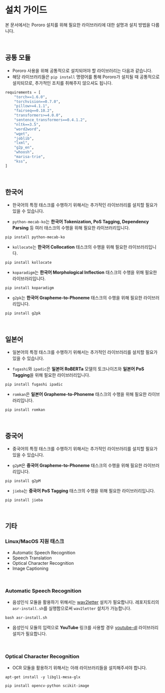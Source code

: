 # 설치 가이드

본 문서에서는 Pororo 설치를 위해 필요한 라이브러리에 대한 설명과 설치 방법을 다룹니다.

<br>

## 공통 모듈

- Pororo 사용을 위해 공통적으로 설치되어야 할 라이브러리는 다음과 같습니다.
- 해당 라이브러리들은 `pip install` 명령어를 통해 Pororo가 설치될 때 공통적으로 설치되므로, 추가적인 조치를 취해주지 않으셔도 됩니다.

```python
requirements = [
    "torch==1.6.0",
    "torchvision==0.7.0",
    "pillow>=4.1.1",
    "fairseq==0.10.2",
    "transformers>=4.0.0",
    "sentence_transformers==0.4.1.2",
    "nltk==3.5",
    "word2word",
    "wget",
    "joblib",
    "lxml",
    "g2p_en",
    "whoosh",
    "marisa-trie",
    "kss",
]
```

<br>

## 한국어

- 한국어의 특정 태스크를 수행하기 위해서는 추가적인 라이브러리를 설치할 필요가 있을 수 있습니다.

- `python-mecab-ko`는 **한국어 Tokenization, PoS Tagging, Dependency Parsing** 등 여러 태스크의 수행을 위해 필요한 라이브러리입니다.

```console
pip install python-mecab-ko
```

- `kollocate`는 **한국어 Collocation** 태스크의 수행을 위해 필요한 라이브러리입니다.

```console
pip install kollocate
```

- `koparadigm`는 **한국어 Morphological Inflection** 태스크의 수행을 위해 필요한 라이브러리입니다.

```console
pip install koparadigm
```

- `g2pk`는 **한국어 Grapheme-to-Phoneme** 태스크의 수행을 위해 필요한 라이브러리입니다.

```console
pip install g2pk
```

<br>

## 일본어

- 일본어의 특정 태스크를 수행하기 위해서는 추가적인 라이브러리를 설치할 필요가 있을 수 있습니다.

- `fugashi`와 `ipadic`은 **일본어 RoBERTa** 모델의 토크나이즈와 **일본어 PoS Tagging**을 위해 필요한 라이브러리입니다.

```console
pip install fugashi ipadic
```

- `romkan`은 **일본어 Grapheme-to-Phoneme** 태스크의 수행을 위해 필요한 라이브러리입니다.

```console
pip install romkan
```

<br>

## 중국어

- 중국어의 특정 태스크를 수행하기 위해서는 추가적인 라이브러리를 설치할 필요가 있을 수 있습니다.

- `g2pM`은 **중국어 Grapheme-to-Phoneme** 태스크의 수행을 위해 필요한 라이브러리입니다.

```console
pip install g2pM
```

- `jieba`는 **중국어 PoS Tagging** 태스크의 수행을 위해 필요한 라이브러리입니다.

```console
pip install jieba
```

<br>

## 기타

### Linux/MacOS 지원 태스크

- Automatic Speech Recognition
- Speech Translation
- Optical Character Recognition
- Image Captioning

<br>

### Automatic Speech Recognition
  
- 음성인식 모듈을 활용하기 위해서는 [wav2letter](https://github.com/facebookresearch/wav2letter) 설치가 필요합니다. 레포지토리의 `asr-install.sh`를 실행함으로써 `wav2letter` 설치가 가능합니다.

```console
bash asr-install.sh
```

- 음성인식 모듈의 입력으로 **YouTube** 링크를 사용할 경우 [youtube-dl](https://github.com/ytdl-org/youtube-dl) 라이브러리 설치가 필요합니다. 

<br>

### Optical Character Recognition

- OCR 모듈을 활용하기 위해서는 아래 라이브러리들을 설치해주셔야 합니다.

```console
apt-get install -y libgl1-mesa-glx
```

```console
pip install opencv-python scikit-image
```